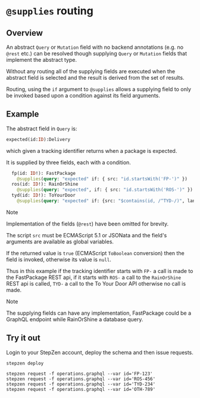 # `@supplies` routing

## Overview

An abstract `Query` or `Mutation` field with no backend annotations (e.g. no `@rest` etc.) can be resolved
though supplying `Query` or `Mutation` fields that implement the abstract type.

Without any routing all of the supplying fields are executed when the abstract field is selected and
the result is derived from the set of results.

Routing, using the `if` argument to `@supplies` allows a supplying field to only be invoked
based upon a condition against its field arguments.

## Example

The abstract field in `Query` is:

```graphql
expected(id:ID):Delivery
```

which given a tracking identifier returns when a package is expected.

It is supplied by three fields, each with a condition.

```graphql
  fp(id: ID!): FastPackage
    @supplies(query: "expected" if: { src: "id.startsWith('FP-')" })
  ros(id: ID!): RainOrShine
    @supplies(query: "expected", if: { src: "id.startsWith('ROS-')" })
  tyd(id: ID!): ToYourDoor
    @supplies(query: "expected" if: {src: "$contains(id, /^TYD-/)", language: JSONATA})
```

> [!NOTE]
> Implementation of the fields (`@rest`) have been omitted for brevity.

The script `src` must be ECMAScript 5.1 or JSONata and the field's arguments
are available as global variables.

If the returned value is `true` (ECMAScript `ToBoolean` conversion) then
the field is invoked, otherwise its value is `null`.

Thus in this example if the tracking identifier starts with `FP-` a call
is made to the FastPackage REST api, if it starts with `ROS-` a call to
the `RainOrShine` REST api is called, `TYD-` a call to the To Your Door API otherwise no call is made.

> [!NOTE]
> The supplying fields can have any implementation, FastPackage could
> be a GraphQL endpoint while RainOrShine a database query.

## Try it out

Login to your StepZen account, deploy the schema and then issue requests.

```shell
stepzen deploy

stepzen request -f operations.graphql --var id='FP-123'
stepzen request -f operations.graphql --var id='ROS-456'
stepzen request -f operations.graphql --var id='TYD-234'
stepzen request -f operations.graphql --var id='OTH-789'
```
